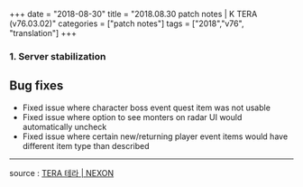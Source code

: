 +++
date = "2018-08-30"
title = "2018.08.30 patch notes | K TERA (v76.03.02)"
categories = ["patch notes"]
tags = ["2018","v76", "translation"]
+++

### 1. Server stabilization

## Bug fixes

- Fixed issue where character boss event quest item was not usable
- Fixed issue where option to see monters on radar UI would automatically uncheck
- Fixed issue where certain new/returning player event items would have different item type than described

----

source : [TERA 테라 | NEXON](http://tera.nexon.com/news/update/view.aspx?n4articlesn=354)
